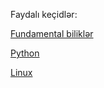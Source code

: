 Faydalı keçidlər:

[Fundamental biliklər](https://fundamental.alicenab.com)

[Python](https://python.alicenab.com)

[Linux](https://linux.alicenab.com)
